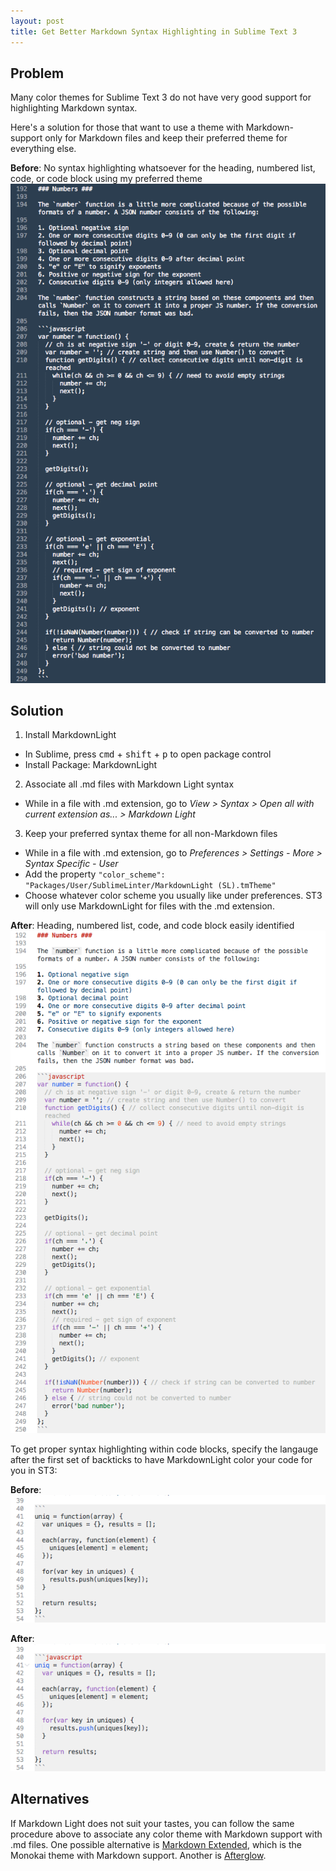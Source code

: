 ```yaml
---
layout: post
title: Get Better Markdown Syntax Highlighting in Sublime Text 3
---
```


<!-- links -->
[markdown extended]: https://github.com/jonschlinkert/sublime-markdown-extended
[afterglow]: http://yabatadesign.github.io/afterglow-theme/

[before]: /images/beforeMDL.png
[after]: /images/afterMDL.png

[woLang]: /images/fenceWithoutLang.png
[wiLang]: /images/fenceWithLang.png
<!-- post -->

## Problem ##
Many color themes for Sublime Text 3 do not have very good support for highlighting Markdown syntax.

Here's a solution for those that want to use a theme with Markdown-support only for Markdown files and keep their preferred theme for everything else.

**Before**: No syntax highlighting whatsoever for the heading, numbered list, code, or code block using my preferred theme
![Without Markdown Light][before]

## Solution ##
1. Install MarkdownLight
  - In Sublime, press <kbd>cmd</kbd> + <kbd>shift</kbd> + <kbd>p</kbd> to open package control
  - Install Package: MarkdownLight

2. Associate all .md files with Markdown Light syntax
  - While in a file with .md extension, go to _View > Syntax > Open all with current extension as... > Markdown Light_

3. Keep your preferred syntax theme for all non-Markdown files
  - While in a file with .md extension, go to _Preferences > Settings - More > Syntax Specific - User_
  - Add the property `"color_scheme": "Packages/User/SublimeLinter/MarkdownLight (SL).tmTheme"`
  - Choose whatever color scheme you usually like under preferences. ST3 will only use MarkdownLight for files with the .md extension.

**After**: Heading, numbered list, code, and code block easily identified
![With Markdown Light][after]

To get proper syntax highlighting within code blocks, specify the langauge after the first set of backticks to have MarkdownLight color your code for you in ST3:

**Before**:
![Fenced code block without Markdown Light][woLang]

**After**:
![Fenced code block with Markdown Light][wiLang]

## Alternatives ##

If Markdown Light does not suit your tastes, you can follow the same procedure above to associate any color theme with Markdown support with .md files. One possible alternative is [Markdown Extended][markdown extended], which is the Monokai theme with Markdown support. Another is [Afterglow][afterglow].

